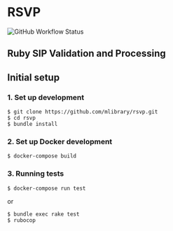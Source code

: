 # RSVP
![GitHub Workflow Status](https://img.shields.io/github/workflow/status/mlibrary/rsvp/Run%20CI)
## Ruby SIP Validation and Processing

## Initial setup

### 1. Set up development
```
$ git clone https://github.com/mlibrary/rsvp.git
$ cd rsvp
$ bundle install
```

### 2. Set up Docker development

```
$ docker-compose build
```

### 3. Running tests

```
$ docker-compose run test
```

or

```
$ bundle exec rake test
$ rubocop
```
